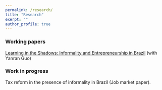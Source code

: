 ```yaml
---
permalink: /research/
title: "Research"
exerpt: ""
author_profile: true
---
```

### Working papers
[Learning in the Shadows: Informality and Entrepreneurship in Brazil](/files/Informality_Draft.pdf) (with Yanran Guo)

### Work in progress
Tax reform in the presence of informality in Brazil (Job market paper).
